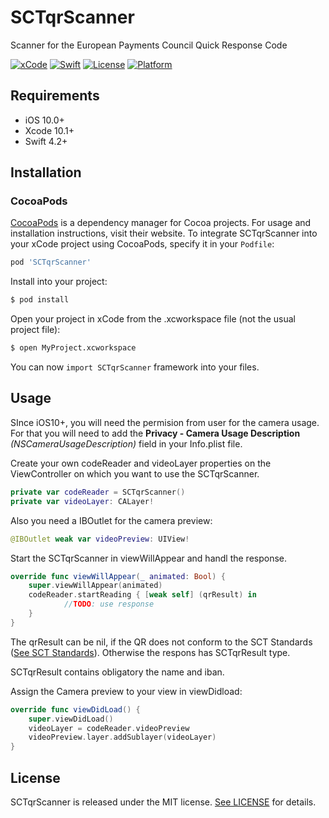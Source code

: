 # SCTqrScanner
Scanner for the European Payments Council Quick Response Code

[![xCode](https://img.shields.io/badge/xCode-10.1%2B-blue.svg)](http://cocoapods.org/pods/SCTqrScanner)
[![Swift](https://img.shields.io/badge/swift-4.2%2B-brightgreen.svg)](http://cocoapods.org/pods/SCTqrScanner)
[![License](https://img.shields.io/badge/license-MIT-black.svg)](http://cocoapods.org/pods/SCTqrScanner)
[![Platform](https://img.shields.io/badge/platform-iOS-lightgrey.svg)](http://cocoapods.org/pods/SCTqrScanner)

## Requirements

- iOS 10.0+
- Xcode 10.1+
- Swift 4.2+

## Installation

### CocoaPods

[CocoaPods](https://cocoapods.org) is a dependency manager for Cocoa projects. For usage and installation instructions, visit their website. To integrate SCTqrScanner into your xCode project using CocoaPods, specify it in your `Podfile`:

```ruby
pod 'SCTqrScanner'
```

Install into your project:

``` bash
$ pod install
```

Open your project in xCode from the .xcworkspace file (not the usual project file):

``` bash
$ open MyProject.xcworkspace
```

You can now `import SCTqrScanner` framework into your files.


## Usage

SInce iOS10+, you will need the permision from user  for the camera usage. 
For that you will need to add the **Privacy - Camera Usage Description** *(NSCameraUsageDescription)* field in your Info.plist file.

Create your own codeReader and videoLayer properties on the ViewController on which you want to use the SCTqrScanner.

```swift
private var codeReader = SCTqrScanner()
private var videoLayer: CALayer!
```

Also you need a IBOutlet for the camera preview: 

```swift
@IBOutlet weak var videoPreview: UIView!
```


Start the SCTqrScanner in viewWillAppear and handl the response.

```swift
override func viewWillAppear(_ animated: Bool) {
    super.viewWillAppear(animated)
    codeReader.startReading { [weak self] (qrResult) in
            //TODO: use response
    }
}
```
The qrResult can be nil, if the QR does not conform to the SCT Standards ([See SCT Standards](https://www.europeanpaymentscouncil.eu/sites/default/files/kb/file/2018-05/SCT069-12%20v2.1%20Quick%20Response%20Code%20-%20Guidelines%20to%20Enable%20the%20Data%20Capture%20for%20the%20Initiation%20of%20a%20SCT.pdf)).
Otherwise the respons has SCTqrResult type.

SCTqrResult contains obligatory the name and iban.


Assign the Camera preview to your view in viewDidload:

```swift
override func viewDidLoad() {
    super.viewDidLoad()
    videoLayer = codeReader.videoPreview
    videoPreview.layer.addSublayer(videoLayer)
}
```


## License

SCTqrScanner is released under the MIT license. [See LICENSE](https://github.com/csikigeza/SCTqrScanner/blob/master/LICENSE) for details.
